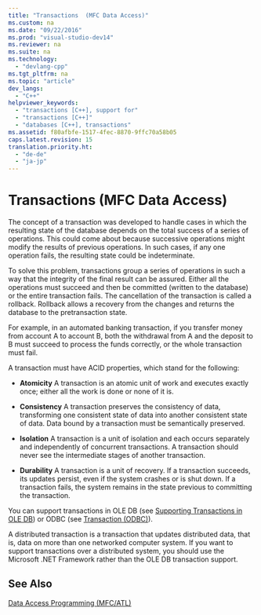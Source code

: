```yaml
---
title: "Transactions  (MFC Data Access)"
ms.custom: na
ms.date: "09/22/2016"
ms.prod: "visual-studio-dev14"
ms.reviewer: na
ms.suite: na
ms.technology: 
  - "devlang-cpp"
ms.tgt_pltfrm: na
ms.topic: "article"
dev_langs: 
  - "C++"
helpviewer_keywords: 
  - "transactions [C++], support for"
  - "transactions [C++]"
  - "databases [C++], transactions"
ms.assetid: f80afbfe-1517-4fec-8870-9ffc70a58b05
caps.latest.revision: 15
translation.priority.ht: 
  - "de-de"
  - "ja-jp"
---
```

# Transactions  (MFC Data Access)
The concept of a transaction was developed to handle cases in which the resulting state of the database depends on the total success of a series of operations. This could come about because successive operations might modify the results of previous operations. In such cases, if any one operation fails, the resulting state could be indeterminate.  
  
 To solve this problem, transactions group a series of operations in such a way that the integrity of the final result can be assured. Either all the operations must succeed and then be committed (written to the database) or the entire transaction fails. The cancellation of the transaction is called a rollback. Rollback allows a recovery from the changes and returns the database to the pretransaction state.  
  
 For example, in an automated banking transaction, if you transfer money from account A to account B, both the withdrawal from A and the deposit to B must succeed to process the funds correctly, or the whole transaction must fail.  
  
 A transaction must have ACID properties, which stand for the following:  
  
-   **Atomicity** A transaction is an atomic unit of work and executes exactly once; either all the work is done or none of it is.  
  
-   **Consistency** A transaction preserves the consistency of data, transforming one consistent state of data into another consistent state of data. Data bound by a transaction must be semantically preserved.  
  
-   **Isolation** A transaction is a unit of isolation and each occurs separately and independently of concurrent transactions. A transaction should never see the intermediate stages of another transaction.  
  
-   **Durability** A transaction is a unit of recovery. If a transaction succeeds, its updates persist, even if the system crashes or is shut down. If a transaction fails, the system remains in the state previous to committing the transaction.  
  
 You can support transactions in OLE DB (see [Supporting Transactions in OLE DB](../VS_csharp/supporting-transactions-in-ole-db.md)) or ODBC (see [Transaction (ODBC)](../VS_csharp/transaction--odbc-.md)).  
  
 A distributed transaction is a transaction that updates distributed data, that is, data on more than one networked computer system. If you want to support transactions over a distributed system, you should use the Microsoft .NET Framework rather than the OLE DB transaction support.  
  
## See Also  
 [Data Access Programming (MFC/ATL)](../VS_csharp/data-access-programming--mfc-atl-.md)
